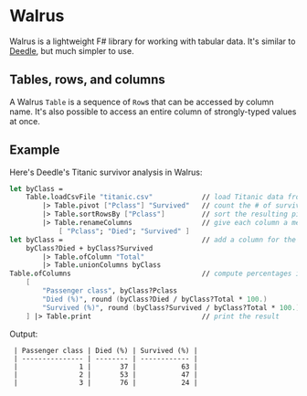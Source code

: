 # Walrus

Walrus is a lightweight F# library for working with tabular data. It's similar to [Deedle](https://fslab.org/Deedle), but much simpler to use.

## Tables, rows, and columns

A Walrus `Table` is a sequence of `Row`s that can be accessed by column name. It's also possible to access an entire column of strongly-typed values at once.

## Example

Here's Deedle's Titanic survivor analysis in Walrus:

```fsharp
let byClass =
    Table.loadCsvFile "titanic.csv"            // load Titanic data from a CSV file
        |> Table.pivot ["Pclass"] "Survived"   // count the # of survivors in each passenger class
        |> Table.sortRowsBy ["Pclass"]         // sort the resulting pivot table's rows
        |> Table.renameColumns                 // give each column a meaningful name
            [ "Pclass"; "Died"; "Survived" ]
let byClass =                                  // add a column for the # of passengers in each class
    byClass?Died + byClass?Survived
        |> Table.ofColumn "Total"
        |> Table.unionColumns byClass
Table.ofColumns                                // compute percentages instead of raw counts
    [
        "Passenger class", byClass?Pclass
        "Died (%)", round (byClass?Died / byClass?Total * 100.)
        "Survived (%)", round (byClass?Survived / byClass?Total * 100.)
    ] |> Table.print                           // print the result
```

Output:

```
 | Passenger class | Died (%) | Survived (%) |
 | --------------- | -------- | ------------ |
 |               1 |       37 |           63 |
 |               2 |       53 |           47 |
 |               3 |       76 |           24 |
```
